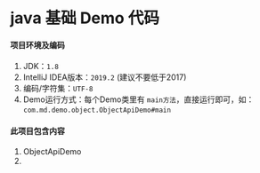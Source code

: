 # java 基础 Demo 代码

#### 项目环境及编码

1. JDK：`1.8`
2. IntelliJ IDEA版本：`2019.2` (建议不要低于2017)
3. 编码/字符集：`UTF-8`
4. Demo运行方式：每个Demo类里有 `main方法`，直接运行即可，如：`com.md.demo.object.ObjectApiDemo#main`

#### 此项目包含内容

1. ObjectApiDemo
2.
